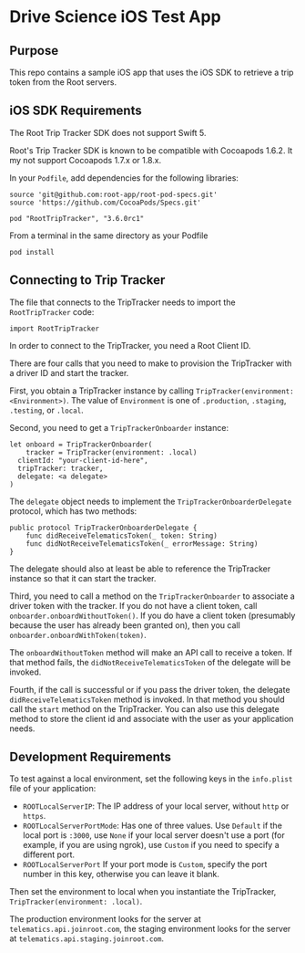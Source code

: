 #  Drive Science iOS Test App

## Purpose

This repo contains a sample iOS app that uses the iOS SDK to retrieve a trip token from the Root servers.

## iOS SDK Requirements

The Root Trip Tracker SDK does not support Swift 5.

Root's Trip Tracker SDK is known to be compatible with Cocoapods 1.6.2. It my not support Cocoapods 1.7.x or 1.8.x.

In your `Podfile`, add dependencies for the following libraries:

```
source 'git@github.com:root-app/root-pod-specs.git'
source 'https://github.com/CocoaPods/Specs.git'

pod "RootTripTracker", "3.6.0rc1"
```

From a terminal in the same directory as your Podfile

```
pod install
```

## Connecting to Trip Tracker

The file that connects to the TripTracker needs to import the `RootTripTracker` code:

```
import RootTripTracker
```

In order to connect to the TripTracker, you need a Root Client ID. 

There are four calls that you need to make to provision the TripTracker with a driver ID and start the tracker.

First, you obtain a TripTracker instance by calling
`TripTracker(environment: <Environment>)`. The value of `Environment` is one of `.production`, `.staging`, `.testing`, or `.local`. 

Second, you need to get a `TripTrackerOnboarder` instance: 

```
let onboard = TripTrackerOnboarder(
	tracker = TripTracker(environment: .local) 
  clientId: "your-client-id-here",
  tripTracker: tracker,
  delegate: <a delegate>
)
```

The `delegate` object needs to implement the `TripTrackerOnboarderDelegate` protocol, which has two methods:

```
public protocol TripTrackerOnboarderDelegate {
    func didReceiveTelematicsToken(_ token: String)
    func didNotReceiveTelematicsToken(_ errorMessage: String)
}
```

The delegate should also at least be able to reference the TripTracker instance so that it can start the tracker.

Third, you need to call a method on the `TripTrackerOnboarder` to associate a driver token with the tracker. If you do not have a client token, call `onboarder.onboardWithoutToken()`. If you do have a client token (presumably because the user has already been granted on), then you call `onboarder.onboardWithToken(token)`.

The `onboardWithoutToken` method will make an API call to receive a token. If that method fails, the `didNotReceiveTelematicsToken` of the delegate will be invoked.

Fourth, if the call is successful or if you pass the driver token, the delegate `didReceiveTelematicsToken` method is invoked. In that method you should call the `start` method on the TripTracker. You can also use this delegate method to store the client id and associate with the user as your application needs. 

## Development Requirements

To test against a local environment, set the following keys in the `info.plist` file of your
application:

- `ROOTLocalServerIP`: The IP address of your local server, without `http` or `https`.
- `ROOTLocalServerPortMode`: Has one of three values. Use `Default` if the local port is `:3000`, use `None` if your local server doesn't use a port (for example, if you are using ngrok), use `Custom` if you need to specify a different port. 
- `ROOTLocalServerPort` If your port mode is `Custom`, specify the port number in this key, otherwise you can leave it blank.

Then set the environment to local when you instantiate the TripTracker,  `TripTracker(environment: .local)`.

The production environment looks for the server at `telematics.api.joinroot.com`, the staging
environment looks for the server at `telematics.api.staging.joinroot.com`.





